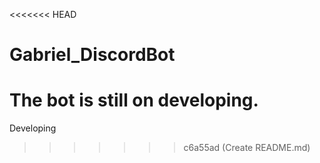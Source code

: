 <<<<<<< HEAD
# Gabriel_DiscordBot
The bot is still on developing.
=======
Developing 
>>>>>>> c6a55ad (Create README.md)
